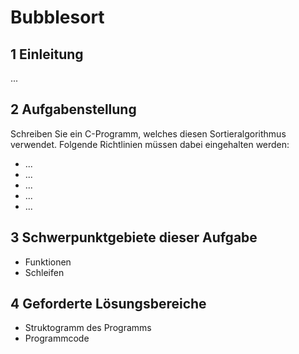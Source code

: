 # Bubblesort

## 1 Einleitung

...

## 2 Aufgabenstellung

Schreiben Sie ein C-Programm, welches diesen Sortieralgorithmus verwendet.
Folgende Richtlinien müssen dabei eingehalten werden:

* ...
* ...
* ...
* ...
* ...

## 3 Schwerpunktgebiete dieser Aufgabe

* Funktionen
* Schleifen

## 4 Geforderte Lösungsbereiche

* Struktogramm des Programms
* Programmcode
